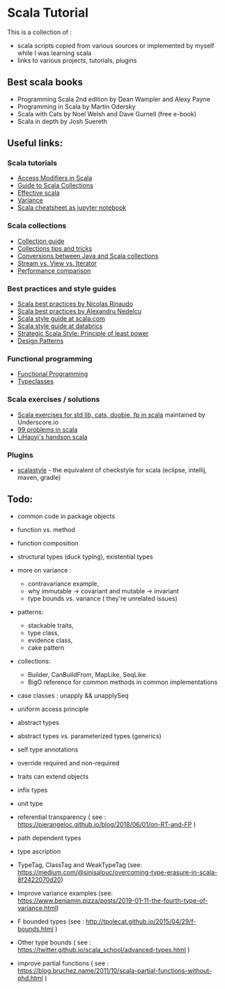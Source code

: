 # Scala Tutorial
This is a collection of : 
 * scala scripts copied from various sources or implemented by myself while I was learning scala
 * links to various projects, tutorials, plugins

## Best scala books
 * Programming Scala 2nd edition by Dean Wampler and Alexy Payne
 * Programming in Scala by Martin Odersky 
 * Scala with Cats by Noel Welsh and Dave Gurnell (free e-book)
 * Scala in depth by Josh Suereth

## Useful links:

### Scala tutorials
* [Access Modifiers in Scala](https://jesperdj.com/2016/01/08/scala-access-modifiers-and-qualifiers-in-detail/)
* [Guide to Scala Collections](http://docs.scala-lang.org/overviews/collections/introduction.html)
* [Effective scala](https://youtu.be/TNSe0QzLx4E)
* [Variance](https://youtu.be/3tOMW2DkeS8)
* [Scala cheatsheet as jupyter notebook](https://riiswa.github.io/Scala-CheatSheet/)

### Scala collections
* [Collection guide](https://docs.scala-lang.org/overviews/collections/introduction.html)
* [Collections tips and tricks](https://pavelfatin.com/scala-collections-tips-and-tricks)
* [Conversions between Java and Scala collections](http://docs.scala-lang.org/overviews/collections/conversions-between-java-and-scala-collections.html)
* [Stream vs. View vs. Iterator](http://docs.scala-lang.org/tutorials/FAQ/stream-view-iterator.html)
* [Performance comparison](https://github.com/fosskers/scala-benchmarks/blob/master/README.org)

### Best practices and style guides
* [Scala best practices by Nicolas Rinaudo](https://nrinaudo.github.io/scala-best-practices/index.html)
* [Scala best practices by Alexandru Nedelcu](https://github.com/alexandru/scala-best-practices)
* [Scala style guide at scala.com](https://docs.scala-lang.org/style/)  
* [Scala style guide at databrics](https://github.com/databricks/scala-style-guide)
* [Strategic Scala Style: Principle of least power](http://www.lihaoyi.com/post/StrategicScalaStylePrincipleofLeastPower.html)
* [Design Patterns](https://pavelfatin.com/design-patterns-in-scala/)

### Functional programming
* [Functional Programming](https://medium.com/walmartlabs/demystifying-functional-programming-part-1-eb4347d145d0)
* [Typeclasses](https://blog.scalac.io/2017/04/19/typeclasses-in-scala.html)

### Scala exercises / solutions
* [Scala exercises for std lib, cats, doobie, fp in scala](https://www.scala-exercises.org/) maintained by Underscore.io 
* [99 problems in scala](http://aperiodic.net/phil/scala/s-99/)
* [LiHaoyi's handson scala](https://github.com/handsonscala/examples)

### Plugins
* [scalastyle](http://www.scalastyle.org/) - the equivalent of checkstyle for scala (eclipse, intellij, maven, gradle)


## Todo: 
* common code in package objects

* function vs. method

* function composition

* structural types (duck typing), existential types

* more on variance :
    - contravariance example,
    - why immutable -> covariant and mutable -> invariant
    - type bounds vs. variance ( they're unrelated issues)

* patterns: 
    - stackable traits, 
    - type class, 
    - evidence class, 
    - cake pattern

* collections:
    - Builder, CanBuildFrom, MapLike, SeqLike
    - BigO reference for common methods in common implementations

* case classes : unapply && unapplySeq

* uniform access principle

* abstract types

* abstract types vs. parameterized types (generics)

* self type annotations

* override required and non-required

* traits can extend objects

* infix types

* unit type

* referential transparency ( see : https://pierangeloc.github.io/blog/2018/06/01/on-RT-and-FP )

* path dependent types

* type ascription

* TypeTag, ClassTag and WeakTypeTag (see: https://medium.com/@sinisalouc/overcoming-type-erasure-in-scala-8f2422070d20)

* Improve variance examples (see: https://www.benjamin.pizza/posts/2019-01-11-the-fourth-type-of-variance.html)

* F bounded types (see : http://tpolecat.github.io/2015/04/29/f-bounds.html )

* Other type bounds ( see : https://twitter.github.io/scala_school/advanced-types.html )

* improve partial functions ( see : https://blog.bruchez.name/2011/10/scala-partial-functions-without-phd.html )

